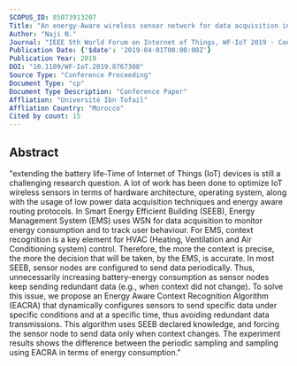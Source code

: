 ```yaml
---
SCOPUS_ID: 85073913207
Title: "An energy-Aware wireless sensor network for data acquisition in smart energy efficient building"
Author: "Naji N."
Journal: "IEEE 5th World Forum on Internet of Things, WF-IoT 2019 - Conference Proceedings"
Publication Date: {'$date': '2019-04-01T00:00:00Z'}
Publication Year: 2019
DOI: "10.1109/WF-IoT.2019.8767308"
Source Type: "Conference Proceeding"
Document Type: "cp"
Document Type Description: "Conference Paper"
Affliation: "Université Ibn Tofail"
Affliation Country: "Morocco"
Cited by count: 15
---
```


## Abstract
"extending the battery life-Time of Internet of Things (IoT) devices is still a challenging research question. A lot of work has been done to optimize IoT wireless sensors in terms of hardware architecture, operating system, along with the usage of low power data acquisition techniques and energy aware routing protocols. In Smart Energy Efficient Building (SEEB), Energy Management System (EMS) uses WSN for data acquisition to monitor energy consumption and to track user behaviour. For EMS, context recognition is a key element for HVAC (Heating, Ventilation and Air Conditioning system) control. Therefore, the more the context is precise, the more the decision that will be taken, by the EMS, is accurate. In most SEEB, sensor nodes are configured to send data periodically. Thus, unnecessarily increasing battery-energy consumption as sensor nodes keep sending redundant data (e.g., when context did not change). To solve this issue, we propose an Energy Aware Context Recognition Algorithm (EACRA) that dynamically configures sensors to send specific data under specific conditions and at a specific time, thus avoiding redundant data transmissions. This algorithm uses SEEB declared knowledge, and forcing the sensor node to send data only when context changes. The experiment results shows the difference between the periodic sampling and sampling using EACRA in terms of energy consumption."
